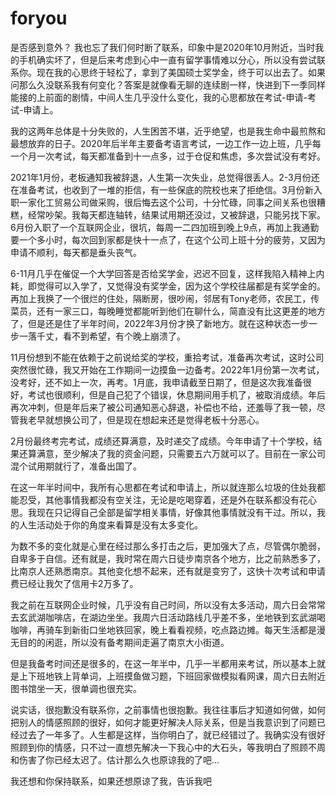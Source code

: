 # foryou

是否感到意外？
我也忘了我们何时断了联系，印象中是2020年10月附近，当时我的手机确实坏了，但是后来考虑到心中一直有留学事情难以分心，所以没有尝试联系你。现在我的心思终于轻松了，拿到了美国硕士奖学金，终于可以出去了。如果问那么久没联系我有何变化？答案是就像看无聊的连续剧一样，快进到下一季同样能接的上前面的剧情，中间人生几乎没什么变化，我的心思都放在考试-申请-考试-申请上。

我的这两年总体是十分失败的，人生困苦不堪，近乎绝望，也是我生命中最煎熬和最想放弃的日子。2020年后半年主要备考语言考试，一边工作一边上班，几乎每一个月一次考试，每天都准备到十一点多，过于仓促和焦虑，多次尝试没有考好。

2021年1月份，老板通知我被辞退，人生第一次失业，总觉得很丢人。2-3月份还在准备考试，也收到了一堆的拒信，有一些保底的院校也来了拒绝信。3月份新入职一家化工贸易公司做采购，很后悔去这个公司，十分忙碌，同事之间关系也很糟糕，经常吵架。我每天都连轴转，结果试用期还没过，又被辞退，只能另找下家。6月份入职了一个互联网企业，很坑，每周一二四加班到晚上9点，再加上我通勤要一个多小时，每次回到家都是快十一点了，在这个公司上班十分的疲劳，又因为申请不顺利，每天都是垂头丧气。

6-11月几乎在催促一个大学回答是否给奖学金，迟迟不回复，这样我陷入精神上内耗，即觉得可以入学了，又觉得没有奖学金，因为这个学校往届都是有奖学金的。再加上我换了一个很烂的住处，隔断房，很吵闹，邻居有Tony老师，农民工，传菜员，还有一家三口，每晚睡觉都能听到他们在聊什么，简直没有比这更差的地方了，但是还是住了半年时间，2022年3月份才换了新地方。就在这种状态一步一步一落千丈，看不到希望，有个晚上崩溃了。

11月份想到不能在依赖于之前说给奖的学校，重拾考试，准备再次考试，这时公司突然很忙碌，我又开始在工作期间一边摸鱼一边备考。2022年1月份第一次考试，没考好，还不如上一次，再考。1月底，我申请截至日期了，但是这次我准备很好，考试也很顺利，但是自己犯了个错误，休息期间用手机了，被取消成绩。年后再次冲刺，但是年后来了被公司通知恶心辞退，补偿也不给，还羞辱了我一顿，尽管我老早就想换公司了，但是现在想起来还是觉得老板十分恶心。

2月份最终考完考试，成绩还算满意，及时递交了成绩。今年申请了十个学校，结果还算满意，至少解决了我的资金问题，只需要五六万就可以了。目前在一家公司混个试用期就行了，准备出国了。

在这一年半时间中，我所有心思都在考试和申请上，所以就连那么垃圾的住处我都能忍受，其他事情我都没有空关注，无论是吃喝穿着，还是外在联系都没有花心思。我现在只记得自己全部是留学相关事情，好像其他事情就没有干过。所以，我的人生活动处于你的角度来看算是没有太多变化。

为数不多的变化就是心里在经过那么多打击之后，更加强大了点，尽管偶尔脆弱，自卑多于自信。还有就是，我时常在周六日徒步南京各个地方，比之前熟悉多了，比南京人还熟悉南京。其他变化想不起来，还有就是变穷了，这快十次考试和申请费已经让我欠了信用卡2万多了。

我之前在互联网企业时候，几乎没有自己时间，所以没有太多活动，周六日会常常去玄武湖咖啡店，在湖边坐坐。我周六日活动路线几乎差不多，坐地铁到玄武湖喝咖啡，再骑车到新街口坐地铁回家，晚上看看视频，吃点路边摊。每天生活都是漫无目的的闲逛，所以没有备考期间走遍了南京大小街道。

但是我备考时间还是很多的，在这一年半中，几乎一半都用来考试，所以基本上就是上下班地铁上背单词，上班摸鱼做习题，下班回家做模拟看网课，周六日去附近图书馆坐一天，很单调也很充实。

说实话，很抱歉没有联系你，之前事情也很抱歉。我往往事后才知道如何做，如何把别人的情感照顾的很好，如何才能更好解决人际关系，但是当我意识到了问题已经过去了一年多了。人生都是这样，当你明白了，就已经错过了。我确实没有很好照顾到你的情感，只不过一直想先解决一下我心中的大石头，等我明白了照顾不周和伤害了你已经太迟了。估计那么久也原谅我的了吧...

我还想和你保持联系，如果还想原谅了我，告诉我吧

